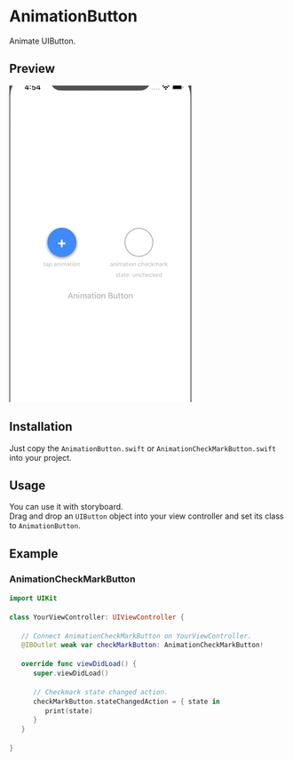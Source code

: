 # AnimationButton
Animate UIButton.

## Preview  
![preview](https://github.com/hayabusabusa/AnimationButton/blob/master/preview.gif)  

## Installation
Just copy the `AnimationButton.swift` or `AnimationCheckMarkButton.swift` into your project.  

## Usage
You can use it with storyboard.  
Drag and drop an `UIButton` object into your view controller and set its class to `AnimationButton`.   

## Example 
### AnimationCheckMarkButton  
```swift
import UIKit

class YourViewController: UIViewController {
   
   // Connect AnimationCheckMarkButton on YourViewController.
   @IBOutlet weak var checkMarkButton: AnimationCheckMarkButton!
   
   override func viewDidLoad() {
      super.viewDidLoad()
      
      // Checkmark state changed action.
      checkMarkButton.stateChangedAction = { state in
         print(state)
      }
   }
   
}
```
